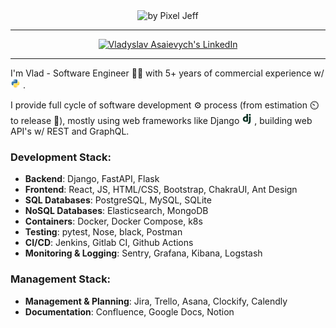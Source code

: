 <div id="header" align="center">
  <img src="https://media2.giphy.com/media/yOCzPNwpMMlFUlfLk8/giphy.gif" alt="by Pixel Jeff"/>
</div>

---

<div id="socials" align="center">
  <a href="https://www.linkedin.com/in/vladyslav-asaievych/">
    <img src="https://img.shields.io/badge/LinkedIn-blue?style=for-the-badge&logo=linkedin&logoColor=white" alt="Vladyslav Asaievych's LinkedIn"/>
  </a>
</div>

---

I'm Vlad - Software Engineer 👨‍💻 with 5+ years of commercial experience w/ <img src="https://github.com/devicons/devicon/blob/master/icons/python/python-original.svg" title="Python" alt="Python" width="16" height="16"/>&nbsp;.

I provide full cycle of software development ⚙️ process (from estimation ⏲️ to release 📍),
mostly using web frameworks like Django <img src="https://github.com/devicons/devicon/blob/master/icons/django/django-plain.svg" title="Django" alt="Django" width="16" height="16"/>&nbsp;, building web API's w/ REST and GraphQL.

### Development Stack:
* **Backend**: Django, FastAPI, Flask
* **Frontend**: React, JS, HTML/CSS, Bootstrap, ChakraUI, Ant Design
* **SQL Databases**: PostgreSQL, MySQL, SQLite
* **NoSQL Databases**: Elasticsearch, MongoDB
* **Containers**: Docker, Docker Compose, k8s
* **Testing**: pytest, Nose, black, Postman
* **CI/CD**: Jenkins, Gitlab CI, Github Actions
* **Monitoring & Logging**: Sentry, Grafana, Kibana, Logstash

### Management Stack:
* **Management & Planning**: Jira, Trello, Asana, Clockify, Calendly
* **Documentation**: Confluence, Google Docs, Notion


<!--
**Hephest/Hephest** is a ✨ _special_ ✨ repository because its `README.md` (this file) appears on your GitHub profile.

Here are some ideas to get you started:

- 🔭 I’m currently working on ...
- 🌱 I’m currently learning ...
- 👯 I’m looking to collaborate on ...
- 🤔 I’m looking for help with ...
- 💬 Ask me about ...
- 📫 How to reach me: ...
- 😄 Pronouns: ...
- ⚡ Fun fact: ...
-->
